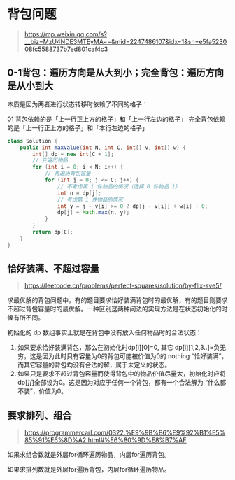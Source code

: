 # 背包问题

> https://mp.weixin.qq.com/s?__biz=MzU4NDE3MTEyMA==&mid=2247486107&idx=1&sn=e5fa523008fc5588737b7ed801caf4c3


## 0-1背包：遍历方向是从大到小；完全背包：遍历方向是从小到大

本质是因为两者进行状态转移时依赖了不同的格子：

01 背包依赖的是「上一行正上方的格子」和「上一行左边的格子」
完全背包依赖的是「上一行正上方的格子」和「本行左边的格子」


```java
class Solution {
    public int maxValue(int N, int C, int[] v, int[] w) {
        int[] dp = new int[C + 1];
        // 先遍历物品
        for (int i = 0; i < N; i++) {
            // 再遍历背包容量
            for (int j = 0; j <= C; j++) {
                // 不考虑第 i 件物品的情况（选择 0 件物品 i）
                int n = dp[j];
                // 考虑第 i 件物品的情况
                int y = j - v[i] >= 0 ? dp[j - v[i]] + w[i] : 0; 
                dp[j] = Math.max(n, y);
            }
        }
        return dp[C];
    }
}
```

## 恰好装满、不超过容量

> https://leetcode.cn/problems/perfect-squares/solution/by-flix-sve5/

求最优解的背包问题中，有的题目要求恰好装满背包时的最优解，有的题目则要求不超过背包容量时的最优解。一种区别这两种问法的实现方法是在状态初始化的时候有所不同。

初始化的 dp 数组事实上就是在背包中没有放入任何物品时的合法状态：

1. 如果要求恰好装满背包，那么在初始化时dp[i][0]=0, 其它 dp[i][1,2,3..]=负无穷，这是因为此时只有容量为0的背包可能被价值为0的 nothing “恰好装满”，而其它容量的背包均没有合法的解，属于未定义的状态。
2. 如果只是要求不超过背包容量而使得背包中的物品价值尽量大，初始化时应将dp[*][*]全部设为0。这是因为对应于任何一个背包，都有一个合法解为 “什么都不装”，价值为0。

## 要求排列、组合
> https://programmercarl.com/0322.%E9%9B%B6%E9%92%B1%E5%85%91%E6%8D%A2.html#%E6%80%9D%E8%B7%AF
>

如果求组合数就是外层for循环遍历物品，内层for遍历背包。

如果求排列数就是外层for遍历背包，内层for循环遍历物品。


